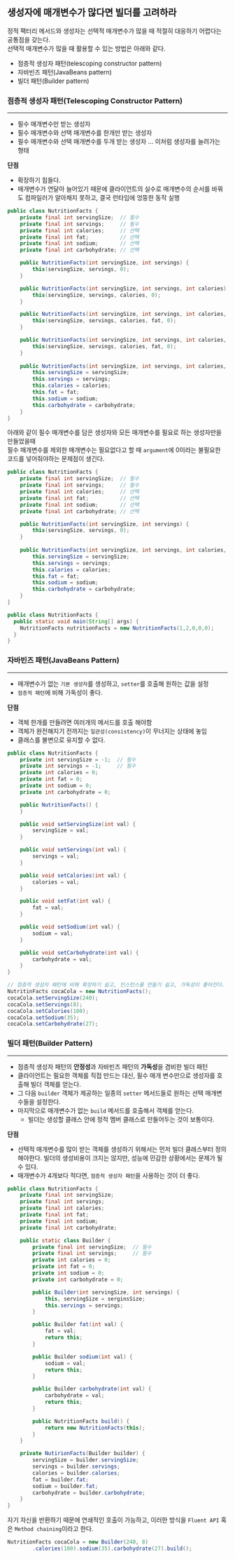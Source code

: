 ## 생성자에 매개변수가 많다면 빌더를 고려하라
정적 팩터리 메서드와 생성자는 선택적 매개변수가 많을 때 적절히 대응하기 어렵다는 공통점을 갖는다.  
선택적 매개변수가 많을 때 활용할 수 있는 방법은 아래와 같다.
- 점층적 생성자 패턴(telescoping constructor pattern)
- 자바빈즈 패턴(JavaBeans pattern)
- 빌더 패턴(Builder pattern)

### 점층적 생성자 패턴(Telescoping Constructor Pattern)
***
- 필수 매개변수만 받는 생성자
- 필수 매개변수와 선택 매개변수를 한개만 받는 생성자
- 필수 매개변수와 선택 매개변수를 두개 받는 생성자 ... 이처럼 생성자를 늘려가는 형태

**단점**
- 확장하기 힘들다.
- 매개변수가 연달아 늘어있기 때문에 클라이언트의 실수로 매개변수의 순서를 바꿔도 컴파일러가 알아채지 못하고, 결국 런타임에 엉뚱한 동작 실행

```java
public class NutritionFacts {
    private final int servingSize;  // 필수
    private final int servings;     // 필수
    private final int calories;     // 선택
    private final int fat;          // 선택
    private final int sodium;       // 선택
    private final int carbohydrate; // 선택

    public NutritionFacts(int servingSize, int servings) {
        this(servingSize, servings, 0);
    }

    public NutritionFacts(int servingSize, int servings, int calories) {
        this(servingSize, servings, calories, 0);
    }

    public NutritionFacts(int servingSize, int servings, int calories, int fat) {
        this(servingSize, servings, calories, fat, 0);
    }

    public NutritionFacts(int servingSize, int servings, int calories, int fat, int sodium) {
        this(servingSize, servings, calories, fat, 0);
    }
    
    public NutritionFacts(int servingSize, int servings, int calories, int fat, int sodium, int carbohydrate) {
        this.servingSize = servingSize;
        this.servings = servings;
        this.calories = calories;
        this.fat = fat;
        this.sodium = sodium;
        this.carbohydrate = carbohydrate;
    }
}
```
아래와 같이 필수 매개변수를 담은 생성자와 모든 매개변수를 필요로 하는 생성자만을 만들었을때  
필수 매개변수를 제외한 매개변수는 필요없다고 할 때 `argument`에 0이라는 불필요한 코드를 넣어줘야하는 문제점이 생긴다.

```java
public class NutritionFacts {
    private final int servingSize;  // 필수
    private final int servings;     // 필수
    private final int calories;     // 선택
    private final int fat;          // 선택
    private final int sodium;       // 선택
    private final int carbohydrate; // 선택

    public NutritionFacts(int servingSize, int servings) {
        this(servingSize, servings, 0);
    }
    
    public NutritionFacts(int servingSize, int servings, int calories, int fat, int sodium, int carbohydrate) {
        this.servingSize = servingSize;
        this.servings = servings;
        this.calories = calories;
        this.fat = fat;
        this.sodium = sodium;
        this.carbohydrate = carbohydrate;
    }
}
```

```java
public class NutritionFacts {
  public static void main(String[] args) {
    NutritionFacts nutritionFacts = new NutritionFacts(1,2,0,0,0);
  }
}

```

### 자바빈즈 패턴(JavaBeans Pattern)
***
- 매개변수가 없는 `기본 생성자`를 생성하고, `setter`를 호출해 원하는 값을 설정
- `점층적 패턴`에 비해 가독성이 좋다.

**단점**
- 객체 한개를 만들려면 여러개의 메서드를 호출 해야함
- 객체가 완전해지기 전까지는 `일관성(consistency)`이 무너지는 상태에 놓임
- 클래스를 불변으로 유지할 수 없다.

```java
public class NutritionFacts {
    private int servingSize = -1;  // 필수
    private int servings = -1;     // 필수
    private int calories = 0;
    private int fat = 0;
    private int sodium = 0;
    private int carbohydrate = 0;

    public NutritionFacts() {
    }

    public void setServingSize(int val) {
        servingSize = val;
    }

    public void setServings(int val) {
        servings = val;
    }

    public void setCalories(int val) {
        calories = val;
    }

    public void setFat(int val) {
        fat = val;
    }

    public void setSodium(int val) {
        sodium = val;
    }

    public void setCarbohydrate(int val) {
        carbohydrate = val;
    }
}
```
```java
// 점층적 생성자 패턴에 비해 확장하기 쉽고, 인스턴스를 만들기 쉽고, 가독성이 좋아진다.
NutritinFacts cocaCola = new NutritionFacts();
cocaCola.setServingSize(240);
cocaCola.setServings(8);
cocaCola.setCalories(100);
cocaCola.setSodium(35);
cocaCola.setCarbohydrate(27);
```

### 빌더 패턴(Builder Pattern)
***
- 점층적 생성자 패턴의 **안정성**과 자바빈즈 패턴의 **가독성**을 겸비한 빌더 패턴
- 클라이언트는 필요한 객체를 직접 만드는 대신, 필수 매개 변수만으로 생성자를 호출해 빌더 객체를 얻는다.
- 그 다음 `builder` 객체가 제공하는 일종의 `setter` 메서드들로 원하는 선택 매개변수들을 설정한다.
- 마지막으로 매개변수가 없는 `build` 메서드를 호출해서 객체를 얻는다.
  - 빌더는 생성할 클래스 안에 정적 멤버 클래스로 만들어두는 것이 보통이다.

**단점**
- 선택적 매개변수를 많이 받는 객체를 생성하기 위해서는 먼저 빌더 클래스부터 정의해야한다. 빌더의 생성비용이 크지는 않지만, 성능에 민감한 상황에서는 문제가 될 수 있다.
- 매개변수가 4개보다 적다면, `점층적 생성자 패턴`을 사용하는 것이 더 좋다.

```java
public class NutritionFacts {
    private final int servingSize;
    private final int servings;
    private final int calories;
    private final int fat;
    private final int sodium;
    private final int carbohydrate;

    public static class Builder {
        private final int servingSize;  // 필수
        private final int servings;     // 필수
        private int calories = 0;
        private int fat = 0;
        private int sodium = 0;
        private int carbohydrate = 0;

        public Builder(int servingSize, int servings) {
            this, servingSize = serginsSize;
            this.servings = servings;
        }

        public Builder fat(int val) {
            fat = val;
            return this;
        }

        public Builder sodium(int val) {
            sodium = val;
            return this;
        }

        public Builder carbohydrate(int val) {
            carbohydrate = val;
            return this;
        }

        public NutritionFacts build() {
            return new NutritionFacts(this);
        }
    }

    private NutirionFacts(Builder builder) {
        servingSize = builder.servingSize;
        servings = builder.servings;
        calories = builder.calories;
        fat = builder.fat;
        sodium = builder.fat;
        carbohydrate = builder.carbohydrate;
    }
}
```

자기 자신을 반환하기 때문에 연쇄적인 호출이 가능하고, 이러한 방식을 `Fluent API` 혹은 `Method chaining`이라고 한다.
```java
NutritionFacts cocaCola = new Builder(240, 8)
        .calories(100).sodium(35).carbohydrate(27).build();
```
